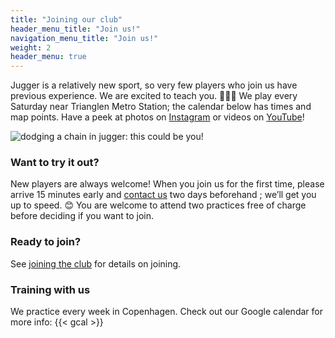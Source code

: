 ```yaml
---
title: "Joining our club"
header_menu_title: "Join us!"
navigation_menu_title: "Join us!"
weight: 2
header_menu: true
---
```


Jugger is a relatively new sport, so very few players who join us have previous experience. We are excited to teach you. 🧑🏽‍🏫 We play every Saturday near Trianglen Metro Station; the calendar below has times and map points. Have a peek at photos on [Instagram](https://www.instagram.com/juggercph/) or videos on [YouTube](https://www.youtube.com/JuggerCopenhagen/)!

![dodging a chain in jugger: this could be you!](images/chainclash.jpg)

### Want to try it out?
New players are always welcome! When you join us for the first time, please arrive 15 minutes early and [contact us](/#contact) two days beforehand ; we’ll get you up to speed. 😊 You are welcome to attend two practices free of charge before deciding if you want to join.

### Ready to join?
See [joining the club](joining) for details on joining.

### Training with us
We practice every week in Copenhagen. Check out our Google calendar for more info:
{{< gcal >}}